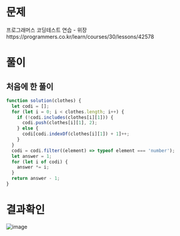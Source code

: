 <h1>문제</h1>
프로그래머스 코딩테스트 연습 - 위장 <br />
https://programmers.co.kr/learn/courses/30/lessons/42578


<h1>풀이</h1>
<h2>처음에 한 풀이</h2>

```jsx
function solution(clothes) {
  let codi = [];
  for (let i = 0; i < clothes.length; i++) {
    if (!codi.includes(clothes[i][1])) {
      codi.push(clothes[i][1], 2);
    } else {
      codi[codi.indexOf(clothes[i][1]) + 1]++;
    }
  }
  codi = codi.filter((element) => typeof element === 'number');
  let answer = 1;
  for (let i of codi) {
    answer *= i;
  }
  return answer - 1;
}
```


<h1>결과확인</h1>

![image](https://user-images.githubusercontent.com/80687334/122183990-bd514b00-cec6-11eb-9cef-2559527ea461.png)
